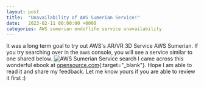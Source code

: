 ```yaml
---
layout: post
title:  "Unavailability of AWS Sumerian Service!"
date:   2023-02-11 00:00:00 +0000
categories: AWS sumerian endoflife service unavailability
---
```

It was a long term goal to try out AWS's AR/VR 3D Service AWS Sumerian. If you try searching over in the aws console, you will see a service similar to one shared below.
![AWS Sumerian Service search](assets/2023-02-11/aws-sumerian-service-search.png)
I came across this wonderful ebook at [opensource.com](https://opensource.com/downloads/webassembly-ebook){:target="_blank"}. Hope I am able to read it and share my feedback. Let me know yours if you are able to review it first :)
